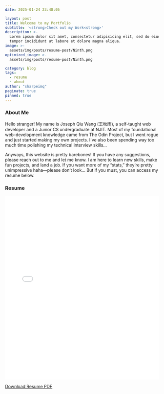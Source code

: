 ```yaml
---
date: 2025-01-24 23:48:05

layout: post
title: Welcome to my Portfolio
subtitle: '<strong>Check out my Work<strong>'
description: >-
  Lorem ipsum dolor sit amet, consectetur adipisicing elit, sed do eiusmod
  tempor incididunt ut labore et dolore magna aliqua.
image: >-
  assets/img/posts/resume-post/Ninth.png
optimized_image: >-
  assets/img/posts/resume-post/Ninth.png

category: blog
tags:
  - resume
  - about
author: "sharpeimq"
paginate: true
pinned: true
---
```

### About Me
<div class="about-container">
  <div class="about-text">
    <p>
      Hello stranger! My name is Joseph Qiu Wang (王秋雨), a self-taught web developer and a Junior CS undergraduate at NJIT. Most of my foundational web-development knowledge came from The Odin Project, but I went rogue and just started making my own projects. I've also been spending way too much time polishing my technical interview skills...
    </p>
  </div>
      <p>
      Anyways, this website is pretty barebones! If you have any suggestions, please reach out to me and let me know. I am here to learn new skills, make fun projects, and land a job. If you want more of my “stats,” they’re pretty unimpressive haha—please don’t look... But if you must, you can access my resume below.
    </p>
</div>

### Resume
<div style="max-width: 800px; margin: 0 auto;">
  <iframe
    src="{{ site.baseurl }}/downloads/resume.pdf"
    style="width: 100%; height: 600px; border: none;"
  >
    <!-- Fallback message for browsers that don't support iframes: -->
    <p>Your browser does not support iframes.
    <a href="{{ site.baseurl }}/downloads/resume.pdf">Download PDF</a></p>
  </iframe>
  <p>
    <a 
      href="{{ site.baseurl }}/downloads/resume.pdf"
      class="download-link">
      Download Resume PDF
    </a>
  </p>
</div>

